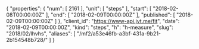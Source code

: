 {
  "properties": {
    "num": [
      2161
    ],
    "unit": [
      "steps"
    ],
    "start": [
      "2018-02-08T00:00:00Z"
    ],
    "end": [
      "2018-02-09T00:00:00Z"
    ],
    "published": [
      "2018-02-09T00:00:00Z"
    ]
  },
  "client_id": "https://www-api.jvt.me/fit",
  "date": "2018-02-09T00:00:00Z",
  "kind": "steps",
  "h": "h-measure",
  "slug": "2018/02/lhvhs",
  "aliases": [
    "/mf2/a53e46fb-a3bf-431a-9b21-2b154548b728/"
  ]
}
